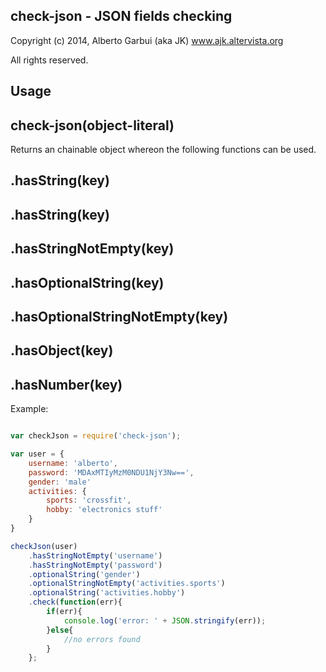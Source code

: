 check-json - JSON fields checking
-------------
Copyright (c) 2014, Alberto Garbui (aka JK) www.ajk.altervista.org

All rights reserved.

Usage
-------------

check-json(object-literal)
-------------
Returns an chainable object whereon the following functions can be used.

.hasString(key)
-------------
.hasString(key)
-------------
.hasStringNotEmpty(key)
-------------
.hasOptionalString(key)
-------------
.hasOptionalStringNotEmpty(key)
-------------
.hasObject(key)
-------------
.hasNumber(key)
-------------


Example:

```  javascript

var checkJson = require('check-json');

var user = {
	username: 'alberto',
	password: 'MDAxMTIyMzM0NDU1NjY3Nw==',
	gender: 'male'
	activities: {
		sports: 'crossfit',
		hobby: 'electronics stuff'	
	}
}

checkJson(user)
	.hasStringNotEmpty('username')
	.hasStringNotEmpty('password')
	.optionalString('gender')
	.optionalStringNotEmpty('activities.sports')
	.optionalString('activities.hobby')
	.check(function(err){
		if(err){
			console.log('error: ' + JSON.stringify(err)); 
		}else{
			//no errors found
		}
	};
```
